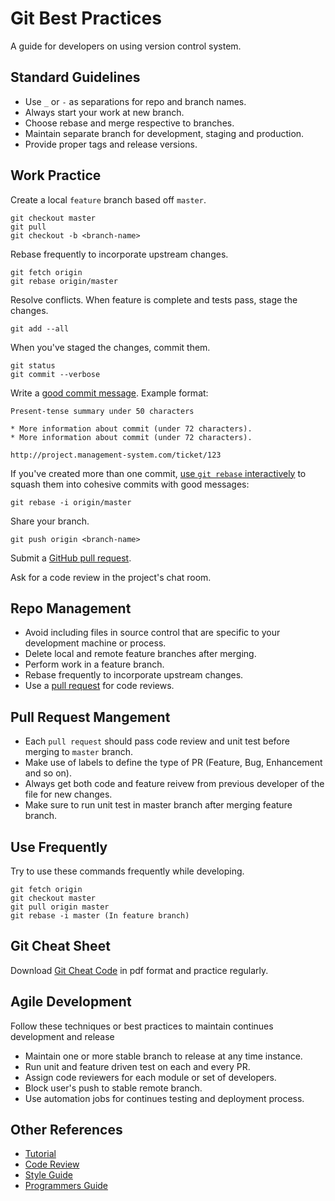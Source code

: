 Git Best Practices
============

A guide for developers on using version control system.

Standard Guidelines
---------------

* Use `_` or `-` as separations for repo and branch names.
* Always start your work at new branch.
* Choose rebase and merge respective to branches.
* Maintain separate branch for development, staging and production.
* Provide proper tags and release versions.

Work Practice
---------------

Create a local `feature` branch based off `master`.

    git checkout master
    git pull
    git checkout -b <branch-name>

Rebase frequently to incorporate upstream changes.

    git fetch origin
    git rebase origin/master

Resolve conflicts. When feature is complete and tests pass, stage the changes.

    git add --all

When you've staged the changes, commit them.

    git status
    git commit --verbose

Write a [good commit message]. Example format:

    Present-tense summary under 50 characters

    * More information about commit (under 72 characters).
    * More information about commit (under 72 characters).

    http://project.management-system.com/ticket/123

If you've created more than one commit,
[use `git rebase` interactively](https://help.github.com/articles/about-git-rebase/)
to squash them into cohesive commits with good messages:

    git rebase -i origin/master

Share your branch.

    git push origin <branch-name>

Submit a [GitHub pull request].

Ask for a code review in the project's chat room.

Repo Management
---------------

* Avoid including files in source control that are specific to your
  development machine or process.
* Delete local and remote feature branches after merging.
* Perform work in a feature branch.
* Rebase frequently to incorporate upstream changes.
* Use a [pull request] for code reviews.

[pull request]: https://help.github.com/articles/using-pull-requests/

Pull Request Mangement
---------------
* Each `pull request` should pass code review and unit test before merging to `master` branch.
* Make use of labels to define the type of PR (Feature, Bug, Enhancement and so on).
* Always get both code and feature reivew from previous developer of the file for new changes.
* Make sure to run unit test in master branch after merging feature branch.

Use Frequently
---------------

Try to use these commands frequently while developing.

    git fetch origin
    git checkout master
    git pull origin master
    git rebase -i master (In feature branch)

Git Cheat Sheet
---------------

Download [Git Cheat Code](https://www.atlassian.com/dam/jcr:8132028b-024f-4b6b-953e-e68fcce0c5fa/atlassian-git-cheatsheet.pdf) in pdf format and practice regularly.

Agile Development
---------------

Follow these techniques or best practices to maintain continues development and release

* Maintain one or more stable branch to release at any time instance.
* Run unit and feature driven test on each and every PR.
* Assign code reviewers for each module or set of developers.
* Block user's push to stable remote branch.
* Use automation jobs for continues testing and deployment process.

Other References
---------------

* [Tutorial](https://git-scm.com/docs)
* [Code Review](https://github.com/thoughtbot/guides/tree/master/code-review)
* [Style Guide](https://github.com/thoughtbot/guides/tree/master/style)
* [Programmers Guide](https://github.com/mtdvio/every-programmer-should-know)

[good commit message]: https://wiki.gnome.org/Git/CommitMessages
[GitHub pull request]: https://help.github.com/articles/using-pull-requests/

